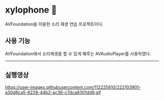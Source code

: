 # xylophone 📱 

AVFoundation을 이용한 소리 재생 연습 프로젝트이다.

## 사용 기능

AVFoundation에서 소리재생을 할 수 있게 해주는 AVAudioPlayer를 사용하였다.

----

## 실행영상
https://user-images.githubusercontent.com/112225610/222103901-a30d6ca5-8228-44b2-ac36-c7dca8301dd9.gif
